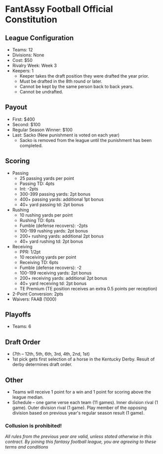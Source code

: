 # FantAssy Football Official Constitution

## League Configuration
* Teams: 12	
* Divisions: None	
* Cost: $50
* Rivalry Week: Week 3
* Keepers: 1
  * Keeper takes the draft position they were drafted the year prior. 
  * Must be drafted in the 8th round or later. 
  * Cannot be kept by the same person back to back years. 
  * Cannot be undrafted. 

## Payout
* First: $400
* Second: $100
* Regular Season Winner: $100	
* Last: Sacko (New punishment is voted on each year)
  * Sacko is removed from the league until the punishment has been completed.

## Scoring
* Passing
  * 25 passing yards per point
  * Passing TD: 4pts
  * Int: -2pts
  * 300-399 passing yards: 2pt bonus
  * 400+ passing yards: additional 1pt bonus
  * 40+ yard passing td: 2pt bonus
* Rushing
  * 10 rushing yards per point
  * Rushing TD: 6pts
  * Fumble (defense recovers): -2pts
  * 100-199 rushing yards: 2pt bonus
  * 200+ rushing yards: additional 2pt bonus
  * 40+ yard rushing td: 2pt bonus
* Receiving 
  * PPR: 1/2pt
  * 10 receiving yards per point
  * Receiving TD: 6pts
  * Fumble (defense recovers): -2
  * 100-199 receiving yards: 2pt bonus
  * 200+ receiving yards: additional 2pt bonus
  * 40+ yard receiving td: 2pt bonus
  * TE Premium (TE position receives an extra 0.5 points per reception)
* 2-Point Conversion: 2pts
* Waivers: FAAB (1000)

## Playoffs
* Teams: 6		

## Draft Order
* (7th – 12th, 5th, 6th, 3rd, 4th, 2nd, 1st)
* 1st pick gets first selection of a horse in the Kentucky Derby. Result of derby determines draft order. 

## Other
* Teams will receive 1 point for a win and 1 point for scoring above the league median. 
* Schedule – one game verse each team (11 games). Inner division rival (1 game). Outer division rival (1 game). Play member of the opposing division based on previous year's regular season result (1 game). 

### Collusion is prohibited! 


*All rules from the previous year are valid, unless stated otherwise in this contract. By joining this fantasy football league, you are agreeing to these terms and conditions*
